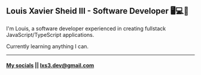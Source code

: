 ## Louis Xavier Sheid III - Software Developer 🖥️💻📱

I'm Louis, a software developer experienced in creating fullstack JavaScript/TypeScript applications.

Currently learning anything I can.

<hr>
  
#### <a href='https://linktr.ee/louisxsheid' target=”_blank”>My socials</a> || lxs3.dev@gmail.com
